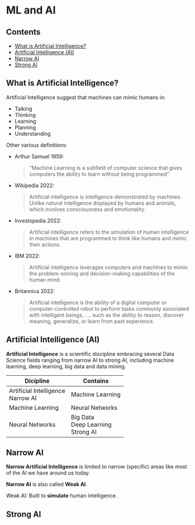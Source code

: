 # ML and AI

## Contents

- [What is Artificial Intelligence?](#what-is-artificial-intelligence)
- [Artificial Intelligence (AI)](#artificial-intelligence-ai)
- [Narrow AI](#narrow-ai)
- [Strong AI]()

## What is Artificial Intelligence?

Artificial Intelligence suggest that machines can mimic humans in:

- Talking
- Thinking
- Learning
- Planning
- Understanding

Other various definitions:

- Arthur Samuel 1959:
    > "Machine Learning is a subfield of computer science that gives computers the ability to learn without being programmed"
- Wikipedia 2022:
    > Artificial intelligence is intelligence demonstrated by machines. Unlike natural intelligence displayed by humans and animals, which involves consciousness and emotionality.
- Investopedia 2022:
    > Artificial intelligence refers to the simulation of human intelligence in machines that are programmed to think like humans and mimic their actions.
- IBM 2022:
    > Artificial intelligence leverages computers and machines to mimic the problem-solving and decision-making capabilities of the human mind.
- Britannica 2022:
    > Artificial intelligence is the ability of a digital computer or computer-controlled robot to perform tasks commonly associated with intelligent beings, .... such as the ability to reason, discover meaning, generalize, or learn from past experience.

## Artificial Intelligence (AI)

**Artificial Intelligence** is a scientific discipline embracing several Data Science fields ranging from narrow AI to strong AI, including machine learning, deep learning, big data and data mining.

| Dicipline | Contains |
| - | - |
| Artificial Intelligence <br/> Narrow AI | Machine Learning |
| Machine Learning | Neural Networks |
| Neural Networks | Big Data <br/> Deep Learning <br/> Strong AI |

## Narrow AI

**Narrow Artificial Intelligence** is limited to narrow (specific) areas like most of the AI we have around us today.

**Narrow AI** is also called **Weak AI**.

Weak AI: Built to **simulate** human intelligence.

## Strong AI

